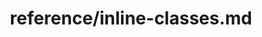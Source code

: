 ---
title: reference/inline-classes.md
showAuthorInfo: false
redirect_path: https://kotlinlang.org/docs/inline-classes.html
---